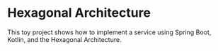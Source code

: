 # Hexagonal Architecture

This toy project shows how to implement a service using Spring Boot, Kotlin, and the Hexagonal Architecture.